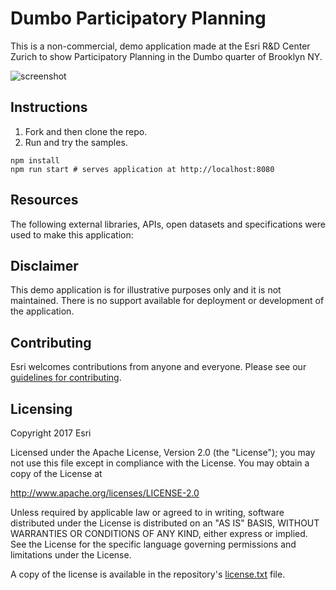 # Dumbo Participatory Planning

This is a non-commercial, demo application made at the Esri R&D Center Zurich to show Participatory Planning
in the Dumbo quarter of Brooklyn NY.


![screenshot](./src/assets/images/dumbo.png)


## Instructions

1. Fork and then clone the repo.
2. Run and try the samples.

```
npm install
npm run start # serves application at http://localhost:8080
```

## Resources
The following external libraries, APIs, open datasets and specifications were used to make this application:

## Disclaimer

This demo application is for illustrative purposes only and it is not maintained. There is no support available for deployment or development of the application.

## Contributing

Esri welcomes contributions from anyone and everyone. Please see our [guidelines for contributing](https://github.com/esri/contributing).

## Licensing
Copyright 2017 Esri

Licensed under the Apache License, Version 2.0 (the "License");
you may not use this file except in compliance with the License.
You may obtain a copy of the License at

   http://www.apache.org/licenses/LICENSE-2.0

Unless required by applicable law or agreed to in writing, software
distributed under the License is distributed on an "AS IS" BASIS,
WITHOUT WARRANTIES OR CONDITIONS OF ANY KIND, either express or implied.
See the License for the specific language governing permissions and
limitations under the License.

A copy of the license is available in the repository's [license.txt](./license.txt ) file.
